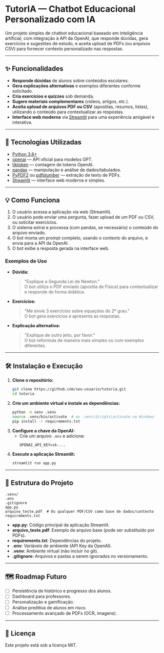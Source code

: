 # TutorIA — Chatbot Educacional Personalizado com IA

Um projeto simples de chatbot educacional baseado em inteligência artificial, com integração à API da OpenAI, que responde dúvidas, gera exercícios e sugestões de estudo, e aceita upload de PDFs (ou arquivos CSV) para fornecer contexto personalizado nas respostas.

---

## ✨ Funcionalidades

- **Responde dúvidas** de alunos sobre conteúdos escolares.
- **Gera explicações alternativas** e exemplos diferentes conforme solicitado.
- **Cria exercícios e quizzes** sob demanda.
- **Sugere materiais complementares** (vídeos, artigos, etc.).
- **Aceita upload de arquivos PDF ou CSV** (apostilas, resumos, listas), utilizando o conteúdo para contextualizar as respostas.
- **Interface web moderna** via [Streamlit](https://streamlit.io/) para uma experiência amigável e interativa.

---

## 🚀 Tecnologias Utilizadas

- [Python 3.8+](https://www.python.org/)
- [openai](https://pypi.org/project/openai/) — API oficial para modelos GPT.
- [tiktoken](https://pypi.org/project/tiktoken/) — contagem de tokens OpenAI.
- [pandas](https://pypi.org/project/pandas/) — manipulação e análise de dados/tabulados.
- [PyPDF2](https://pypi.org/project/PyPDF2/) ou [pdfplumber](https://pypi.org/project/pdfplumber/) — extração de texto de PDFs.
- [Streamlit](https://pypi.org/project/streamlit/) — interface web moderna e simples.

---

## 💡 Como Funciona

1. O usuário acessa a aplicação via web (Streamlit).
2. O usuário pode enviar uma pergunta, fazer upload de um PDF ou CSV, ou solicitar exercícios.
3. O sistema extrai e processa (com pandas, se necessário) o conteúdo do arquivo enviado.
4. O bot monta um prompt completo, usando o contexto do arquivo, e envia para a API da OpenAI.
5. O bot exibe a resposta gerada na interface web.

### Exemplos de Uso

- **Dúvida:**  
  > "Explique a Segunda Lei de Newton."  
  O bot utiliza o PDF enviado (apostila de Física) para contextualizar e responde de forma didática.

- **Exercícios:**  
  > "Me envie 3 exercícios sobre equações do 2º grau."  
  O bot gera exercícios e apresenta as respostas.

- **Explicação alternativa:**  
  > "Explique de outro jeito, por favor."  
  O bot reformula de maneira mais simples ou com exemplos diferentes.

---

## 🛠️ Instalação e Execução

1. **Clone o repositório:**
   ```bash
   git clone https://github.com/seu-usuario/tutoria.git
   cd tutoria
   ```
2. **Crie um ambiente virtual e instale as dependências:**
   ```bash
   python -m venv .venv
   source .venv/bin/activate  # ou .venv\Scripts\activate no Windows
   pip install -r requirements.txt
   ```
3. **Configure a chave da OpenAI:**
   - Crie um arquivo `.env` e adicione:
     ```
     OPENAI_API_KEY=sk-...
     ```
4. **Execute a aplicação Streamlit:**
   ```bash
   streamlit run app.py
   ```

---

## 📁 Estrutura do Projeto

```
.venv/
.env
.gitignore
app.py
arquivo_teste.pdf  # Ou qualquer PDF/CSV como base de dados/contexto
requirements.txt
```

- **app.py**: Código principal da aplicação Streamlit.
- **arquivo_teste.pdf**: Exemplo de arquivo base (pode ser substituído por PDFs).
- **requirements.txt**: Dependências do projeto.
- **.env**: Variáveis de ambiente (API Key da OpenAI).
- **.venv**: Ambiente virtual (não incluir no git).
- **.gitignore**: Arquivos e pastas a serem ignorados no versionamento.

---

## 🗺️ Roadmap Futuro

- [ ] Persistência de histórico e progresso dos alunos.
- [ ] Dashboard para professores.
- [ ] Personalização e gamificação.
- [ ] Análise preditiva de alunos em risco.
- [ ] Processamento avançado de PDFs (OCR, imagens).

---

## 📄 Licença

Este projeto está sob a licença MIT.
